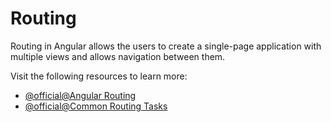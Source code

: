 # Routing

Routing in Angular allows the users to create a single-page application with multiple views and allows navigation between them.

Visit the following resources to learn more:

- [@official@Angular Routing](https://angular.io/guide/routing-overview)
- [@official@Common Routing Tasks](https://angular.io/guide/router)
